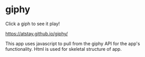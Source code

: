 # giphy
Click a giph to see it play!

https://atstay.github.io/giphy/

This app uses javascript to pull from the giphy API for the app's functionality. Html is used for skeletal structure of app.
